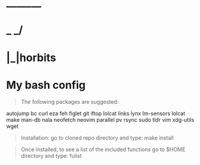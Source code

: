 #      _______
#      \_   _/
#        |_|horbits 
#
#     My bash config

> The following packages are suggested:

  autojump bc curl eza feh figlet git iftop lolcat links lynx lm-sensors lolcat make man-db nala neofetch neovim parallel pv rsync sudo tldr vim xdg-utils wget

> Installation:  go to cloned repo directory and type: make install

> Once installed, to see a list of the included functions go to $HOME directory and type:  fulist
